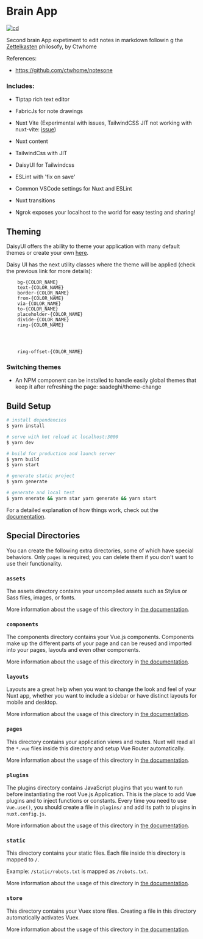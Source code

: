 # Brain App
[![cd](https://github.com/ctwhome/nuxt/actions/workflows/cd.yml/badge.svg)](https://github.com/ctwhome/nuxt/actions/workflows/cd.yml)


Second brain App expetiment to edit notes in markdown followin g the [Zettelkasten](https://zettelkasten.de/posts/overview/) philosofy, by Ctwhome

References: 
- https://github.com/ctwhome/notesone


### Includes:
* Tiptap rich text editor
* FabricJs for note drawings

*   Nuxt Vite (Experimental with issues, TailwindCSS JIT not working with nuxt-vite: [issue](https://github.com/nuxt/vite/issues/159))
*   Nuxt content
*   TailwindCss with JIT
*   DaisyUI for Tailwindcss
*   ESLint with 'fix on save'
*   Common VSCode settings for Nuxt and ESLint
*   Nuxt transitions
*   Ngrok exposes your localhost to the world for easy testing and sharing!

## Theming

DaisyUI offers the ability to theme your application with many default themes or create your own [here](https://daisyui.com/core/colors).

Daisy UI has the next utility classes where the theme will be applied (check the previous link for more details):

```
    bg-{COLOR_NAME}
    text-{COLOR_NAME}
    border-{COLOR_NAME}
    from-{COLOR_NAME}
    via-{COLOR_NAME}
    to-{COLOR_NAME}
    placeholder-{COLOR_NAME}
    divide-{COLOR_NAME}
    ring-{COLOR_NAME}




    ring-offset-{COLOR_NAME}
```

### Switching themes

*   An NPM component can be installed to handle easily global themes that keep it after refreshing the page: saadeghi/theme-change

## Build Setup

```bash
# install dependencies
$ yarn install

# serve with hot reload at localhost:3000
$ yarn dev

# build for production and launch server
$ yarn build
$ yarn start

# generate static project
$ yarn generate

# generate and local test
$ yarn enerate && yarn star yarn generate && yarn start
```

For a detailed explanation of how things work, check out the [documentation](https://nuxtjs.org).

## Special Directories

You can create the following extra directories, some of which have special behaviors. Only `pages` is required; you can delete them if you don't want to use their functionality.

### `assets`

The assets directory contains your uncompiled assets such as Stylus or Sass files, images, or fonts.

More information about the usage of this directory in [the documentation](https://nuxtjs.org/docs/2.x/directory-structure/assets).

### `components`

The components directory contains your Vue.js components. Components make up the different parts of your page and can be reused and imported into your pages, layouts and even other components.

More information about the usage of this directory in [the documentation](https://nuxtjs.org/docs/2.x/directory-structure/components).

### `layouts`

Layouts are a great help when you want to change the look and feel of your Nuxt app, whether you want to include a sidebar or have distinct layouts for mobile and desktop.

More information about the usage of this directory in [the documentation](https://nuxtjs.org/docs/2.x/directory-structure/layouts).

### `pages`

This directory contains your application views and routes. Nuxt will read all the `*.vue` files inside this directory and setup Vue Router automatically.

More information about the usage of this directory in [the documentation](https://nuxtjs.org/docs/2.x/get-started/routing).

### `plugins`

The plugins directory contains JavaScript plugins that you want to run before instantiating the root Vue.js Application. This is the place to add Vue plugins and to inject functions or constants. Every time you need to use `Vue.use()`, you should create a file in `plugins/` and add its path to plugins in `nuxt.config.js`.

More information about the usage of this directory in [the documentation](https://nuxtjs.org/docs/2.x/directory-structure/plugins).

### `static`

This directory contains your static files. Each file inside this directory is mapped to `/`.

Example: `/static/robots.txt` is mapped as `/robots.txt`.

More information about the usage of this directory in [the documentation](https://nuxtjs.org/docs/2.x/directory-structure/static).

### `store`

This directory contains your Vuex store files. Creating a file in this directory automatically activates Vuex.

More information about the usage of this directory in [the documentation](https://nuxtjs.org/docs/2.x/directory-structure/store).
